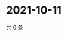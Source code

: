 # 2021-10-11

共 0 条

<!-- BEGIN WEIBO -->
<!-- 最后更新时间 Mon Oct 11 2021 11:11:47 GMT+0800 (China Standard Time) -->

<!-- END WEIBO -->
